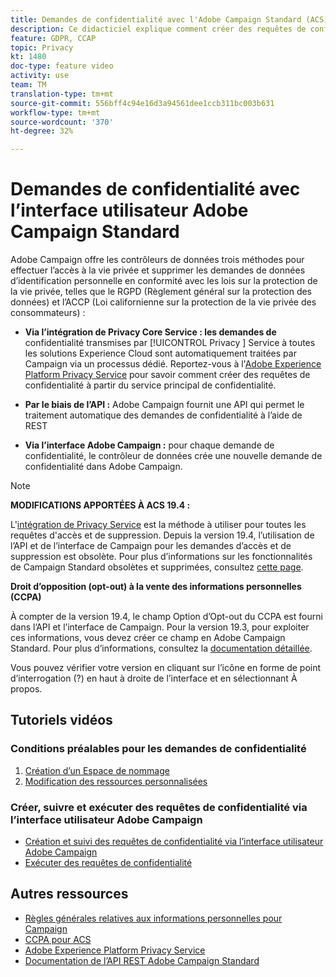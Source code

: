 ```yaml
---
title: Demandes de confidentialité avec l'Adobe Campaign Standard (ACS) - Présentation
description: Ce didacticiel explique comment créer des requêtes de confidentialité via l’interface Adobe Campaign Standard (ACS).
feature: GDPR, CCAP
topic: Privacy
kt: 1480
doc-type: feature video
activity: use
team: TM
translation-type: tm+mt
source-git-commit: 556bff4c94e16d3a94561dee1ccb311bc003b631
workflow-type: tm+mt
source-wordcount: '370'
ht-degree: 32%

---
```



# Demandes de confidentialité avec l’interface utilisateur Adobe Campaign Standard

Adobe Campaign offre les contrôleurs de données trois méthodes pour effectuer l’accès à la vie privée et supprimer les demandes de données d’identification personnelle en conformité avec les lois sur la protection de la vie privée, telles que le RGPD (Règlement général sur la protection des données) et l’ACCP (Loi californienne sur la protection de la vie privée des consommateurs) :

* **Via l’intégration de Privacy Core Service : les demandes de** confidentialité transmises par  [!UICONTROL Privacy ] Service à toutes les solutions Experience Cloud sont automatiquement traitées par Campaign via un processus dédié. Reportez-vous à l&#39;[Adobe Experience Platform Privacy Service](https://adobe.io/apis/cloudplatform/gdpr.html) pour savoir comment créer des requêtes de confidentialité à partir du service principal de confidentialité.

* **Par le biais de l’API :** Adobe Campaign fournit une API qui permet le traitement automatique des demandes de confidentialité à l’aide de REST

* **Via l’interface Adobe Campaign :** pour chaque demande de confidentialité, le contrôleur de données crée une nouvelle demande de confidentialité dans Adobe Campaign.

>[!NOTE]
>
> **MODIFICATIONS APPORTÉES À ACS 19.4 :**
> 
> L&#39;[intégration de Privacy Service](https://adobe.io/apis/cloudplatform/gdpr.html) est la méthode à utiliser pour toutes les requêtes d&#39;accès et de suppression. Depuis la version 19.4, l’utilisation de l’API et de l’interface de Campaign pour les demandes d’accès et de suppression est obsolète. Pour plus d’informations sur les fonctionnalités de Campaign Standard obsolètes et supprimées, consultez [cette page](https://helpx.adobe.com/fr/campaign/kb/acs-deprecated-and-removed-features.html).
>
>**Droit d’opposition (opt-out) à la vente des informations personnelles (CCPA)**
>
>À compter de la version 19.4, le champ Option d’Opt-out du CCPA est fourni dans l’API et l’interface de Campaign. Pour la version 19.3, pour exploiter ces informations, vous devez créer ce champ en Adobe Campaign Standard. Pour plus d’informations, consultez la [documentation détaillée](https://helpx.adobe.com/fr/campaign/kb/acs-privacy.html#ccpa).
>
> Vous pouvez vérifier votre version en cliquant sur l’icône en forme de point d’interrogation (?) en haut à droite de l’interface et en sélectionnant À propos.

## Tutoriels vidéos

### Conditions préalables pour les demandes de confidentialité

1. [Création d’un Espace de nommage](/help/privacy/namespaces-for-privacy-requests.md)
1. [Modification des ressources personnalisées](/help/privacy/custom-resources-for-privacy-requests.md)

### Créer, suivre et exécuter des requêtes de confidentialité via l’interface utilisateur Adobe Campaign

* [Création et suivi des requêtes de confidentialité via l’interface utilisateur Adobe Campaign](/help/privacy/create-and-track-privacy-requests.md)
* [Exécuter des requêtes de confidentialité](/help/privacy/execute-privacy-requests.md)

## Autres ressources

* [Règles générales relatives aux informations personnelles pour Campaign](https://helpx.adobe.com/fr/campaign/kb/campaign-privacy-overview.html)
* [CCPA pour ACS](https://helpx.adobe.com/campaign/kb/acs-privacy.html#ccpa)
* [Adobe Experience Platform Privacy Service](https://adobe.io/apis/cloudplatform/gdpr.html)
* [Documentation de l’API REST Adobe Campaign Standard](https://final-docs.campaign.adobe.com/doc/standard/en/api/ACS_API.html#privacy-management)
